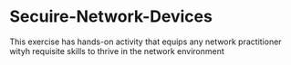 # Secuire-Network-Devices
This exercise has hands-on activity that equips any network practitioner wityh requisite skills to thrive in the network environment
